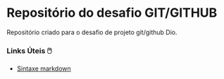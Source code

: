 # Repositório do desafio GIT/GITHUB

Repositório criado para o desafio de projeto git/github Dio.

### Links Úteis 🖱️

- [Sintaxe markdown](https://www.markdownguide.org/cheat-sheet/)

